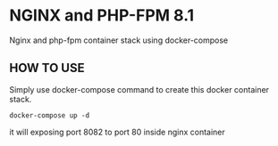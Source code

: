# NGINX and PHP-FPM 8.1
Nginx and php-fpm container stack using docker-compose

## HOW TO USE
Simply use docker-compose command to create this docker container stack.

```
docker-compose up -d
```

it will exposing port 8082 to port 80 inside nginx container 
